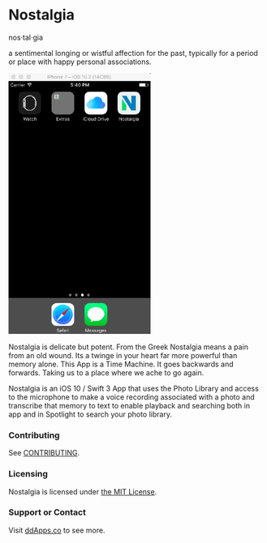# Nostalgia
nos·tal·gia

a sentimental longing or wistful affection for the past, typically for a period or place with happy personal associations.

![](art/screenshot/nostalgia02.gif?raw=true)

Nostalgia is delicate but potent. From the Greek Nostalgia means a pain from an old wound. Its a twinge in your heart far more powerful than memory alone. This App is a Time Machine. It goes backwards and forwards. Taking us to a place where we ache to go again. 

Nostalgia is an iOS 10 / Swift 3 App that uses the Photo Library and access to the microphone to make a voice recording associated with a photo and transcribe that memory to text to enable playback and searching both in app and in Spotlight to search your photo library.





### Contributing
See [CONTRIBUTING](CONTRIBUTING.md).

### Licensing
Nostalgia is licensed under [the MIT License](LICENSE).

### Support or Contact
Visit [ddApps.co](http://ddapps.co) to see more.
